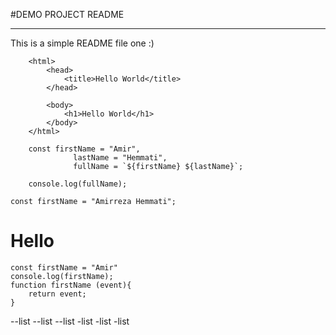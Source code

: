 #DEMO PROJECT README
______________________________
This is a simple README file one :)



```
	<html>
		<head>
			<title>Hello World</title>
		</head>

		<body>
			<h1>Hello World</h1>
		</body>
	</html>
```

```
	const firstName = "Amir",
	          lastName = "Hemmati",
	          fullName = `${firstName} ${lastName}`;

	console.log(fullName);
```

	const firstName = "Amirreza Hemmati";
<html>
	<h1>Hello</h1>
</html>

```render-babel
const firstName = "Amir"
console.log(firstName);
function firstName (event){
	return event;
}
```
--list
--list
--list
-list
-list
-list
